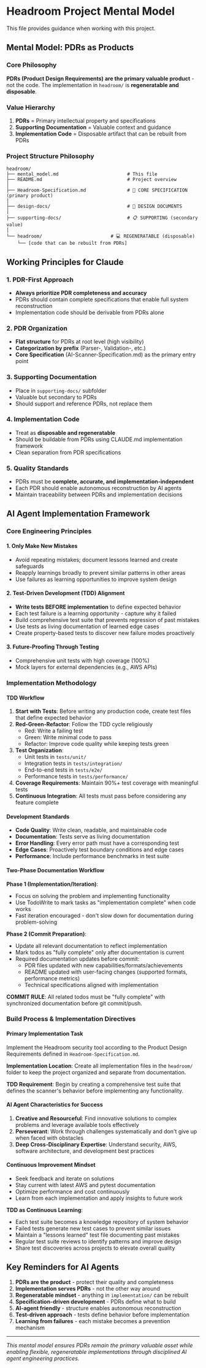 # Headroom Project Mental Model

This file provides guidance when working with this project.

## Mental Model: PDRs as Products

### Core Philosophy
**PDRs (Product Design Requirements) are the primary valuable product** - not the code. The implementation in `headroom/` is **regeneratable and disposable**.

### Value Hierarchy
1. **PDRs** = Primary intellectual property and specifications
2. **Supporting Documentation** = Valuable context and guidance
3. **Implementation Code** = Disposable artifact that can be rebuilt from PDRs

### Project Structure Philosophy

```
headroom/
├── mental_model.md                         # This file
├── README.md                               # Project overview
│
├── Headroom-Specification.md               # 🎯 CORE SPECIFICATION (primary product)
│
├── design-docs/                            # 🔧 DESIGN DOCUMENTS
│
├── supporting-docs/                        # 📋 SUPPORTING (secondary value)
│
└── headroom/                         # 💻 REGENERATABLE (disposable)
    └── [code that can be rebuilt from PDRs]
```

## Working Principles for Claude

### 1. PDR-First Approach
- **Always prioritize PDR completeness and accuracy**
- PDRs should contain complete specifications that enable full system reconstruction
- Implementation code should be derivable from PDRs alone

### 2. PDR Organization
- **Flat structure** for PDRs at root level (high visibility)
- **Categorization by prefix** (Parser-, Validation-, etc.)
- **Core Specification** (AI-Scanner-Specification.md) as the primary entry point

### 3. Supporting Documentation
- Place in `supporting-docs/` subfolder
- Valuable but secondary to PDRs
- Should support and reference PDRs, not replace them

### 4. Implementation Code
- Treat as **disposable and regeneratable**
- Should be buildable from PDRs using CLAUDE.md implementation framework
- Clean separation from PDR specifications

### 5. Quality Standards
- PDRs must be **complete, accurate, and implementation-independent**
- Each PDR should enable autonomous reconstruction by AI agents
- Maintain traceability between PDRs and implementation decisions

## AI Agent Implementation Framework

### Core Engineering Principles

#### 1. Only Make New Mistakes
- Avoid repeating mistakes; document lessons learned and create safeguards
- Reapply learnings broadly to prevent similar patterns in other areas
- Use failures as learning opportunities to improve system design

#### 2. Test-Driven Development (TDD) Alignment
- **Write tests BEFORE implementation** to define expected behavior
- Each test failure is a learning opportunity - capture why it failed
- Build comprehensive test suite that prevents regression of past mistakes
- Use tests as living documentation of learned edge cases
- Create property-based tests to discover new failure modes proactively

#### 3. Future-Proofing Through Testing
- Comprehensive unit tests with high coverage (100%)
- Mock layers for external dependencies (e.g., AWS APIs)

### Implementation Methodology

#### TDD Workflow
1. **Start with Tests**: Before writing any production code, create test files that define expected behavior
2. **Red-Green-Refactor**: Follow the TDD cycle religiously
   - Red: Write a failing test
   - Green: Write minimal code to pass
   - Refactor: Improve code quality while keeping tests green
3. **Test Organization**:
   - Unit tests in `tests/unit/`
   - Integration tests in `tests/integration/`
   - End-to-end tests in `tests/e2e/`
   - Performance tests in `tests/performance/`
4. **Coverage Requirements**: Maintain 90%+ test coverage with meaningful tests
5. **Continuous Integration**: All tests must pass before considering any feature complete

#### Development Standards
- **Code Quality**: Write clean, readable, and maintainable code
- **Documentation**: Tests serve as living documentation
- **Error Handling**: Every error path must have a corresponding test
- **Edge Cases**: Proactively test boundary conditions and edge cases
- **Performance**: Include performance benchmarks in test suite

#### Two-Phase Documentation Workflow

**Phase 1 (Implementation/Iteration)**:
- Focus on solving the problem and implementing functionality
- Use TodoWrite to mark tasks as "implementation complete" when code works
- Fast iteration encouraged - don't slow down for documentation during problem-solving

**Phase 2 (Commit Preparation)**:
- Update all relevant documentation to reflect implementation
- Mark todos as "fully complete" only after documentation is current
- Required documentation updates before commit:
  * PDR files updated with new capabilities/formats/achievements
  * README updated with user-facing changes (supported formats, performance metrics)
  * Technical specifications aligned with implementation

**COMMIT RULE**: All related todos must be "fully complete" with synchronized documentation before git commit/push.

### Build Process & Implementation Directives

#### Primary Implementation Task
Implement the Headroom security tool according to the Product Design Requirements defined in `Headroom-Specification.md`.

**Implementation Location**: Create all implementation files in the `headroom/` folder to keep the project organized and separate from documentation.

**TDD Requirement**: Begin by creating a comprehensive test suite that defines the scanner's behavior before implementing any functionality.

#### AI Agent Characteristics for Success
1. **Creative and Resourceful**: Find innovative solutions to complex problems and leverage available tools effectively
2. **Perseverant**: Work through challenges systematically and don't give up when faced with obstacles
3. **Deep Cross-Disciplinary Expertise**: Understand security, AWS, software architecture, and development best practices

#### Continuous Improvement Mindset
- Seek feedback and iterate on solutions
- Stay current with latest AWS and pytest documentation
- Optimize performance and cost continuously
- Learn from each implementation and apply insights to future work

**TDD as Continuous Learning**:
- Each test suite becomes a knowledge repository of system behavior
- Failed tests generate new test cases to prevent similar issues
- Maintain a "lessons learned" test file documenting past mistakes
- Regular test suite reviews to identify patterns and improve design
- Share test discoveries across projects to elevate overall quality

## Key Reminders for AI Agents

1. **PDRs are the product** - protect their quality and completeness
2. **Implementation serves PDRs** - not the other way around
3. **Regeneratable mindset** - anything in `implementation/` can be rebuilt
4. **Specification-driven development** - PDRs define what to build
5. **AI-agent friendly** - structure enables autonomous reconstruction
6. **Test-driven approach** - tests define behavior before implementation
7. **Learning from failures** - each mistake becomes a prevention mechanism

---

*This mental model ensures PDRs remain the primary valuable asset while enabling flexible, regeneratable implementations through disciplined AI agent engineering practices.*
